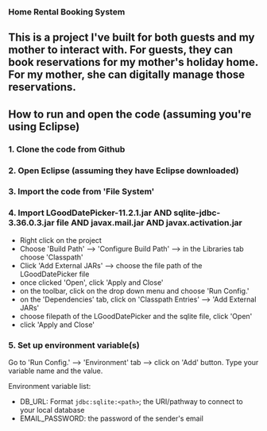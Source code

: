### Home Rental Booking System
## This is a project I've built for both guests and my mother to interact with. For guests, they can book reservations for my mother's holiday home. For my mother, she can digitally manage those reservations. 

## How to run and open the code (assuming you're using Eclipse)

### 1. Clone the code from Github
### 2. Open Eclipse (assuming they have Eclipse downloaded)
### 3. Import the code from 'File System' 
### 4. Import LGoodDatePicker-11.2.1.jar AND sqlite-jdbc-3.36.0.3.jar file AND javax.mail.jar AND javax.activation.jar

- Right click on the project
- Choose 'Build Path' --> 'Configure Build Path' --> in the Libraries tab choose 'Classpath'
- Click 'Add External JARs' --> choose the file path of the LGoodDatePicker file
- once clicked 'Open', click 'Apply and Close'
- on the toolbar, click on the drop down menu and choose 'Run Config.' 
- on the 'Dependencies' tab, click on 'Classpath Entries' --> 'Add External JARs'
- choose filepath of the LGoodDatePicker and the sqlite file, click 'Open'
- click 'Apply and Close' 

### 5. Set up environment variable(s)
Go to 'Run Config.' --> 'Environment' tab --> click on 'Add' button.
Type your variable name and the value. 
	
Environment variable list: 
	
* DB_URL: Format `jdbc:sqlite:<path>`; the URI/pathway to connect to your local database
* EMAIL_PASSWORD: the password of the sender's email
	
